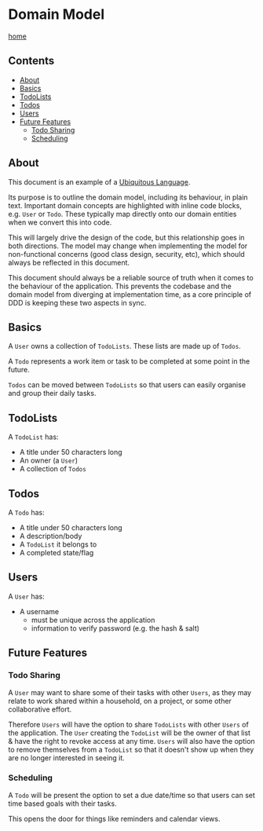 # Domain Model

[home](../README.md)

## Contents

- [About](#about)
- [Basics](#basics)
- [TodoLists](#todolists)
- [Todos](#todos)
- [Users](#users)
- [Future Features](#future-features)
	- [Todo Sharing](#todo-sharing)
	- [Scheduling](#scheduling)

## About

This document is an example of a [Ubiquitous Language](https://martinfowler.com/bliki/UbiquitousLanguage.html).

Its purpose is to outline the domain model, including its behaviour, in plain
text. Important domain concepts are highlighted with inline code
blocks, e.g. `User` or `Todo`. These typically map directly onto our domain
entities when we convert this into code. 

This will largely drive the design of the code, but this relationship goes in
both directions. The model may change when implementing the model for
non-functional concerns (good class design, security, etc), which should always
be reflected in this document. 

This document should always be a reliable source of truth when it comes to the
behaviour of the application. This prevents the codebase and the domain model
from diverging at implementation time, as a core principle of DDD is keeping
these two aspects in sync.

## Basics

A `User` owns a collection of `TodoLists`. These lists are made up of `Todos`.

A `Todo` represents a work item or task to be completed at some point in
the future.

`Todos` can be moved between `TodoLists` so that users can easily organise
and group their daily tasks.

## TodoLists

A `TodoList` has:
- A title under 50 characters long
- An owner (a `User`)
- A collection of `Todos`

## Todos

A `Todo` has:
- A title under 50 characters long
- A description/body
- A `TodoList` it belongs to
- A completed state/flag

## Users

A `User` has:
- A username
	- must be unique across the application
	- information to verify password (e.g. the hash & salt)

## Future Features

### Todo Sharing

A `User` may want to share some of their tasks with other `Users`, as they 
may relate to work shared within a household, on a project, or some other
collaborative effort.

Therefore `Users` will have the option to share `TodoLists` with other `Users`
of the application. The `User` creating the `TodoList` will be the owner of
that list & have the right to revoke access at any time. `Users` will also have
the option to remove themselves from a `TodoList` so that it doesn't show up
when they are no longer interested in seeing it.

### Scheduling

A `Todo` will be present the option to set a due date/time so that users can
set time based goals with their tasks.

This opens the door for things like reminders and calendar views.

